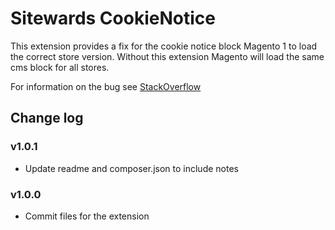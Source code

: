 # Sitewards CookieNotice

This extension provides a fix for the cookie notice block Magento 1 to load the correct store version.
Without this extension Magento will load the same cms block for all stores.

For information on the bug see [StackOverflow](http://magento.stackexchange.com/q/15280/158)

## Change log

### v1.0.1
- Update readme and composer.json to include notes

### v1.0.0
- Commit files for the extension
